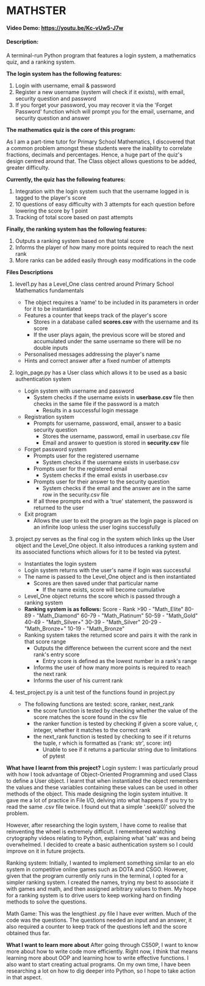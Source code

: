 # MATHSTER
#### Video Demo: https://youtu.be/Kc-vUw5-J7w

#### Description:
A terminal-run Python program that features a login system, a mathematics quiz, and a ranking system.

**The login system has the following features:**

1. Login with username, email & password
2. Register a new username (system will check if it exists), with email, security question and password
3. If you forget your password, you may recover it via the 'Forget Password' function which will prompt you for the email, username, and security question and answer

**The mathematics quiz is the core of this program:**

As I am a part-time tutor for Primary School Mathematics, I discovered that a common problem amongst these students were the inability to correlate fractions, decimals and percentages. Hence, a huge part of the quiz's design centred around that. The Class object allows questions to be added, greater difficulty.

**Currently, the quiz has the following features:**

1. Integration with the login system such that the username logged in is tagged to the player's score
2. 10 questions of easy difficulty with 3 attempts for each question before lowering the score by 1 point
3. Tracking of total score based on past attempts


**Finally, the ranking system has the following features:**

1. Outputs a ranking system based on that total score
2. Informs the player of how many more points required to reach the next rank
3. More ranks can be added easily through easy modifications in the code

**Files Descriptions**
1. level1.py has a Level_One class centred around Primary School Mathematics fundamentals
    - The object requires a 'name' to be included in its parameters in order for it to be instantiated
    - Features a counter that keeps track of the player's score
        - Stores in a database called **scores.csv** with the username and its score
        - If the user plays again, the previous score will be stored and accumulated under the same username so there will be no double inputs
    - Personalised messages addressing the player's name
    - Hints and correct answer after a fixed number of attempts

2. login_page.py has a User class which allows it to be used as a basic authentication system
    - Login system with username and password
        - System checks if the username exists in **userbase.csv** file then checks in the same file if the password is a match
            - Results in a successful login message
    - Registration system
        - Prompts for username, password, email, answer to a basic security question
            - Stores the username, password, email in userbase.csv file
            - Email and answer to question is stored in **security.csv** file
    - Forget password system
        - Prompts user for the registered username
            - System checks if the username exists in userbase.csv
        - Prompts user for the registered email
            - System checks if the email exists in userbase.csv
        - Prompts user for their answer to the security question
            - System checks if the email and the answer are in the same row in the security.csv file
        - If all three prompts end with a 'true' statement, the password is returned to the user
    - Exit program
        - Allows the user to exit the program as the login page is placed on an infinite loop unless the user logins successfully

3. project.py serves as the final cog in the system which links up the User object and the Level_One object. It also introduces a ranking system and its associated functions which allows for it to be tested via pytest.
    - Instantiates the login system
    - Login system returns with the user's name if login was successful
    - The name is passed to the Level_One object and is then instantiated
        - Scores are then saved under that particular name
            - If the name exists, score will become cumulative
    - Level_One object returns the score which is passed through a ranking system
    - **Ranking system is as follows:**
            Score - Rank
            >90 - "Math_Elite"
            80-89 - "Math_Diamond"
            60-79 - "Math_Platinum"
            50-59 - "Math_Gold"
            40-49 - "Math_Silver+"
            30-39 - "Math_Silver"
            20-29 - "Math_Bronze+"
            10-19 - "Math_Bronze"
    - Ranking system takes the returned score and pairs it with the rank in that score range
        - Outputs the difference between the current score and the next rank's entry score
            - Entry score is defined as the lowest number in a rank's range
        - Informs the user of how many more points is required to reach the next rank
        - Informs the user of his current rank

4. test_project.py is a unit test of the functions found in project.py
    - The following functions are tested: score, ranker, next_rank
        - the score function is tested by checking whether the value of the score matches the score found in the csv file
        - the ranker function is tested by checking if given a score value, r, integer, whether it matches to the correct rank
        - the next_rank function is tested by checking to see if it returns the tuple, r which is formatted as ('rank: str', score: int)
            - Unable to see if it returns a particular string due to limitations of pytest

**What have I learnt from this project?**
Login system:
I was particularly proud with how I took advantage of Object-Oriented Programming and used Class to define a User object. I learnt that when instantiated the object remembers the values and these variables containing these values can be used in other methods of the object. This made designing the login system intuitive. It gave me a lot of practice in File I/O, delving into what happens if you try to read the same .csv file twice. I found out that a simple '.seek(0)' solved the problem.

However, after researching the login system, I have come to realise that reinventing the wheel is extremely difficult. I remembered watching crytography videos relating to Python, explaining what 'salt' was and being overwhelmed. I decided to create a basic authentication system so I could improve on it in future projects.

Ranking system:
Initially, I wanted to implement something similar to an elo system in competitive online games such as DOTA and CSGO. However, given that the program currently only runs in the terminal, I opted for a simpler ranking system. I created the names, trying my best to associate it with games and math, and then assigned arbitrary values to them. My hope for a ranking system is to drive users to keep working hard on finding methods to solve the questions.

Math Game:
This was the lengthiest .py file I have ever written. Much of the code was the questions. The questions needed an input and an answer, it also required a counter to keep track of the questions left and the score obtained thus far.

**What I want to learn more about**
After going through CS50P, I want to know more about how to write code more efficiently. Right now, I think that means learning more about OOP and learning how to write effective functions. I also want to start creating actual programs. On my own time, I have been researching a lot on how to dig deeper into Python, so I hope to take action in that aspect.



